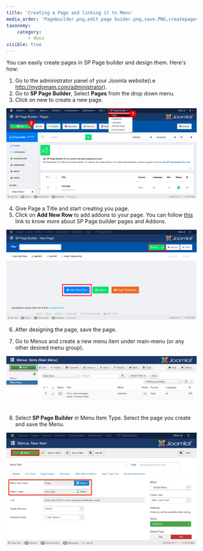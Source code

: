 ```yaml
---
title: 'Creating a Page and linking it to Menu'
media_order: 'Pagebuilder.png,edit page buider.png,save.PNG,createpagestep4.jpeg,cate.PNG,view.PNG'
taxonomy:
    category:
        - docs
visible: true
---
```


You can easily create pages in SP Page builder and design them. Here's how: 

1. Go to the administrator panel of your Joomla website(i.e http://mydomain.com/administrator).
2. Go to **SP Page Builder**, Select **Pages** from the drop down menu.
3. Click on new to create a new page.

![](Pagebuilder.png)

4. Give Page a Title and start creating you page.  
5. Click on **Add New Row** to add addons to your page. You can follow [this](https://www.joomshaper.com/documentation/sp-page-builder/sp-page-builder-3) link to know more about SP Page builder pages and Addons. 

![](edit%20page%20buider.png)

6. After designing the page, save the page. 

7. Go to Menus and create a new menu item under main-menu (or any other desired menu group).

![](createpagestep4.jpeg)

8. Select **SP Page Builder** in Menu Item Type. Select the page you create and save the Menu.

![](savepage-buider.png)